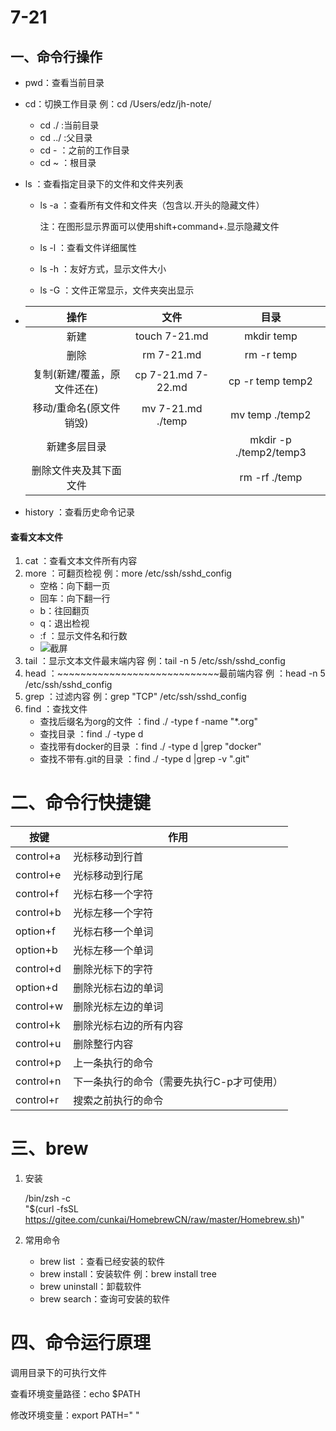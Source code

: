 

# 7-21

## 一、命令行操作

* pwd：查看当前目录

* cd：切换工作目录  例：cd /Users/edz/jh-note/

  - cd ./ :当前目录
  - cd ../ :父目录
  - cd - ：之前的工作目录
  - cd ~ ：根目录

* ls ：查看指定目录下的文件和文件夹列表

  * ls -a ：查看所有文件和文件夹（包含以.开头的隐藏文件）

    注：在图形显示界面可以使用shift+command+.显示隐藏文件

  * ls -l ：查看文件详细属性

  * ls -h ：友好方式，显示文件大小

  * ls -G  ：文件正常显示，文件夹突出显示

* |            操作             |      **文件**      |          目录          |
  | :-------------------------: | :----------------: | :--------------------: |
  |            新建             |   touch 7-21.md    |       mkdir temp       |
  |            删除             |     rm 7-21.md     |       rm -r temp       |
  | 复制(新建/覆盖，原文件还在) | cp 7-21.md 7-22.md |    cp -r temp temp2    |
  |   移动/重命名(原文件销毁)   | mv 7-21.md ./temp  |    mv temp ./temp2     |
  |        新建多层目录         |                    | mkdir -p ./temp2/temp3 |
  |   删除文件夹及其下面文件    |                    |     rm -rf ./temp      |



* history ：查看历史命令记录

#### 查看文本文件

1. cat ：查看文本文件所有内容
2. more ：可翻页检视 例：more /etc/ssh/sshd_config
   * 空格：向下翻一页
   * 回车：向下翻一行
   * b：往回翻页
   * q：退出检视
   * :f ：显示文件名和行数
   * ![截屏](https://gitee.com/cunses/jh-note/raw/master/7-21/7-21-1.png)
3. tail ：显示文本文件最末端内容 例：tail -n 5 /etc/ssh/sshd_config
4. head ：~~~~~~~~~~~~~~~~~~~~~~~~~~~~最前端内容 例 ：head -n 5 /etc/ssh/sshd_config
5. grep ：过滤内容 例：grep "TCP" /etc/ssh/sshd_config 
6. find ：查找文件
   * 查找后缀名为org的文件 ：find ./ -type f -name "*.org"
   * 查找目录 ：find ./ -type d
   * 查找带有docker的目录 ：find ./ -type d |grep "docker"
   * 查找不带有.git的目录 ：find ./ -type d |grep -v ".git"

# 二、命令行快捷键

| 按键      | 作用                                      |
| --------- | ----------------------------------------- |
| control+a | 光标移动到行首                            |
| control+e | 光标移动到行尾                            |
| control+f | 光标右移一个字符                          |
| control+b | 光标左移一个字符                          |
| option+f  | 光标右移一个单词                          |
| option+b  | 光标左移一个单词                          |
| control+d | 删除光标下的字符                          |
| option+d  | 删除光标右边的单词                        |
| control+w | 删除光标左边的单词                        |
| control+k | 删除光标右边的所有内容                    |
| control+u | 删除整行内容                              |
| control+p | 上一条执行的命令                          |
| control+n | 下一条执行的命令（需要先执行C-p才可使用） |
| control+r | 搜索之前执行的命令                        |



# 三、brew

1. 安装

   /bin/zsh -c \
   "$(curl -fsSL https://gitee.com/cunkai/HomebrewCN/raw/master/Homebrew.sh)"

2. 常用命令

   * brew list ：查看已经安装的软件
   * brew install：安装软件 例：brew install tree
   * brew uninstall：卸载软件
   * brew search：查询可安装的软件



# 四、命令运行原理

调用目录下的可执行文件

查看环境变量路径：echo $PATH

修改环境变量：export PATH=" "